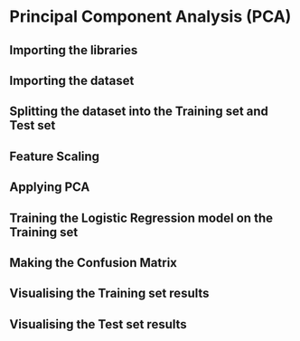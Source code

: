 # Principal Component Analysis (PCA)

## Importing the libraries

## Importing the dataset

## Splitting the dataset into the Training set and Test set

## Feature Scaling

## Applying PCA

## Training the Logistic Regression model on the Training set

## Making the Confusion Matrix

## Visualising the Training set results

## Visualising the Test set results
